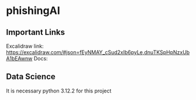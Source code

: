 # phishingAI

## Important Links
Excalidraw link: https://excalidraw.com/#json=fEyNMAY_cSud2xIb6pyLe,dnuTKSpHpNzxUbA1bEAwnw
Docs: 

## Data Science
It is necessary python 3.12.2 for this project